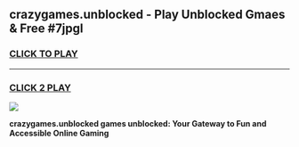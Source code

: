 
## crazygames.unblocked - Play Unblocked Gmaes & Free #7jpgl
<h3>
<a href="https://news.freeplayer.one?title=crazygames.unblocked&ref=24F">CLICK TO PLAY</a></h3>
<hr>

<h3>
<a href="https://news.freeplayer.one?title=crazygames.unblocked&ref=24F">CLICK 2 PLAY</a>
  
</h3>

<a href="https://news.freeplayer.one?title=crazygames.unblocked&ref=24F/"><img src="https://clearcache.store/games.png"></a>


**crazygames.unblocked games unblocked: Your Gateway to Fun and Accessible Online Gaming**
